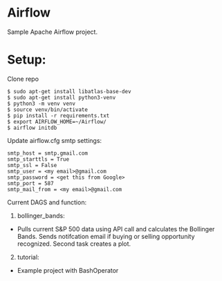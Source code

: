 # Airflow

Sample Apache Airflow project.
# Setup:
Clone repo
```
$ sudo apt-get install libatlas-base-dev
$ sudo apt-get install python3-venv
$ python3 -m venv venv
$ source venv/bin/activate
$ pip install -r requirements.txt
$ export AIRFLOW_HOME=~/Airflow/
$ airflow initdb
```
Update airflow.cfg smtp settings:
```
smtp_host = smtp.gmail.com
smtp_starttls = True
smtp_ssl = False
smtp_user = <my email>@gmail.com
smtp_password = <get this from Google>
smtp_port = 587
smtp_mail_from = <my email>@gmail.com
```

Current DAGS and function:
1. bollinger_bands:
* Pulls current S&P 500 data using API call and calculates the Bollinger Bands.  Sends notifcation email if buying or selling opportunity recognized. Second task creates a plot.

2. tutorial:
* Example project with BashOperator 
